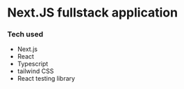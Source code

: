 # Next.JS fullstack application 

### Tech used
- Next.js
- React
- Typescript
- tailwind CSS
- React testing library 
